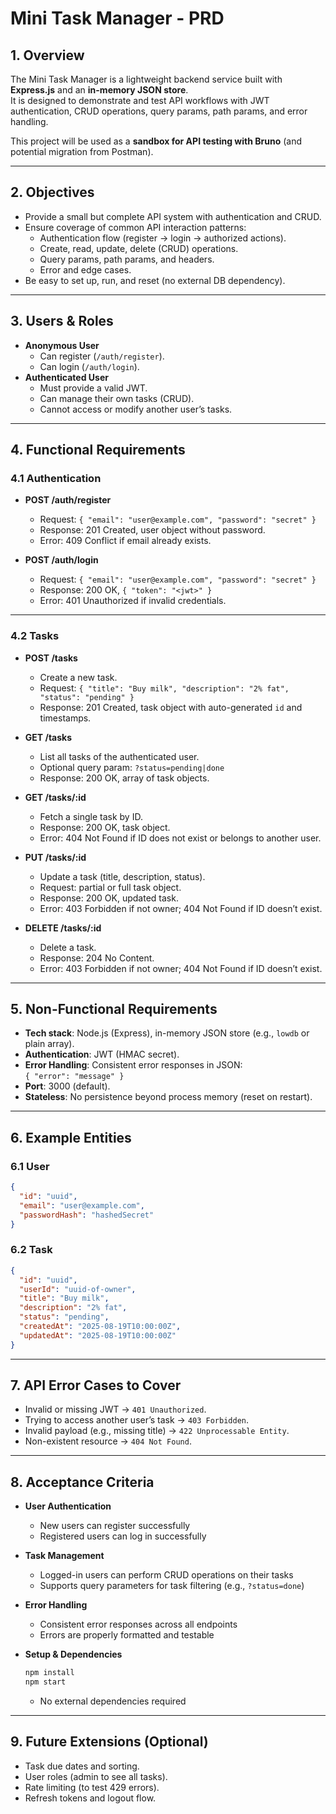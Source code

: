 # Mini Task Manager - PRD

## 1. Overview
The Mini Task Manager is a lightweight backend service built with **Express.js** and an **in-memory JSON store**.  
It is designed to demonstrate and test API workflows with JWT authentication, CRUD operations, query params, path params, and error handling.  

This project will be used as a **sandbox for API testing with Bruno** (and potential migration from Postman).

---

## 2. Objectives
- Provide a small but complete API system with authentication and CRUD.
- Ensure coverage of common API interaction patterns:
  - Authentication flow (register → login → authorized actions).
  - Create, read, update, delete (CRUD) operations.
  - Query params, path params, and headers.
  - Error and edge cases.
- Be easy to set up, run, and reset (no external DB dependency).

---

## 3. Users & Roles
- **Anonymous User**
  - Can register (`/auth/register`).
  - Can login (`/auth/login`).
- **Authenticated User**
  - Must provide a valid JWT.
  - Can manage their own tasks (CRUD).
  - Cannot access or modify another user’s tasks.

---

## 4. Functional Requirements

### 4.1 Authentication
- **POST /auth/register**
  - Request: `{ "email": "user@example.com", "password": "secret" }`
  - Response: 201 Created, user object without password.
  - Error: 409 Conflict if email already exists.

- **POST /auth/login**
  - Request: `{ "email": "user@example.com", "password": "secret" }`
  - Response: 200 OK, `{ "token": "<jwt>" }`
  - Error: 401 Unauthorized if invalid credentials.

---

### 4.2 Tasks
- **POST /tasks**
  - Create a new task.
  - Request: `{ "title": "Buy milk", "description": "2% fat", "status": "pending" }`
  - Response: 201 Created, task object with auto-generated `id` and timestamps.

- **GET /tasks**
  - List all tasks of the authenticated user.
  - Optional query param: `?status=pending|done`
  - Response: 200 OK, array of task objects.

- **GET /tasks/:id**
  - Fetch a single task by ID.
  - Response: 200 OK, task object.
  - Error: 404 Not Found if ID does not exist or belongs to another user.

- **PUT /tasks/:id**
  - Update a task (title, description, status).
  - Request: partial or full task object.
  - Response: 200 OK, updated task.
  - Error: 403 Forbidden if not owner; 404 Not Found if ID doesn’t exist.

- **DELETE /tasks/:id**
  - Delete a task.
  - Response: 204 No Content.
  - Error: 403 Forbidden if not owner; 404 Not Found if ID doesn’t exist.

---

## 5. Non-Functional Requirements
- **Tech stack**: Node.js (Express), in-memory JSON store (e.g., `lowdb` or plain array).
- **Authentication**: JWT (HMAC secret).
- **Error Handling**: Consistent error responses in JSON:  
  `{ "error": "message" }`
- **Port**: 3000 (default).
- **Stateless**: No persistence beyond process memory (reset on restart).

---

## 6. Example Entities

### 6.1 User
```json
{
  "id": "uuid",
  "email": "user@example.com",
  "passwordHash": "hashedSecret"
}
```

### 6.2 Task
```json
{
  "id": "uuid",
  "userId": "uuid-of-owner",
  "title": "Buy milk",
  "description": "2% fat",
  "status": "pending",
  "createdAt": "2025-08-19T10:00:00Z",
  "updatedAt": "2025-08-19T10:00:00Z"
}
```

---

## 7. API Error Cases to Cover

- Invalid or missing JWT → `401 Unauthorized`.
- Trying to access another user’s task → `403 Forbidden`.
- Invalid payload (e.g., missing title) → `422 Unprocessable Entity`.
- Non-existent resource → `404 Not Found`.

---

## 8. Acceptance Criteria
- **User Authentication**
  - New users can register successfully
  - Registered users can log in successfully

- **Task Management**
  - Logged-in users can perform CRUD operations on their tasks
  - Supports query parameters for task filtering (e.g., `?status=done`)

- **Error Handling**
  - Consistent error responses across all endpoints
  - Errors are properly formatted and testable

- **Setup & Dependencies**
  ```bash
  npm install
  npm start
  ```
  - No external dependencies required

---

## 9. Future Extensions (Optional)

- Task due dates and sorting.
- User roles (admin to see all tasks).
- Rate limiting (to test 429 errors).
- Refresh tokens and logout flow.